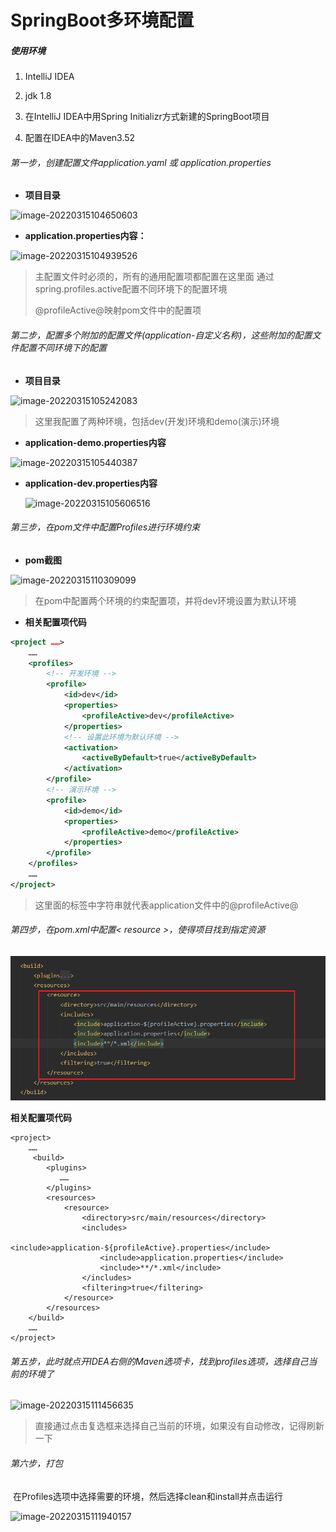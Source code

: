# SpringBoot多环境配置

#####  使用环境

 1. IntelliJ IDEA

 2. jdk 1.8

 3. 在IntelliJ IDEA中用Spring  Initializr方式新建的SpringBoot项目

 4. 配置在IDEA中的Maven3.52



###### 第一步，创建配置文件application.yaml 或 application.properties

- **项目目录**

![image-20220315104650603](https://cdn.jsdelivr.net/gh/kui-ming/tuchuang/images202209261136377.png)



- **application.properties内容：**

![image-20220315104939526](https://cdn.jsdelivr.net/gh/kui-ming/tuchuang/images202209261136378.png)



> 主配置文件时必须的，所有的通用配置项都配置在这里面
> 通过spring.profiles.active配置不同环境下的配置环境
>
> @profileActive@映射pom文件中的配置项




###### 第二步，配置多个附加的配置文件(application-自定义名称)，这些附加的配置文件配置不同环境下的配置

- **项目目录**

![image-20220315105242083](https://cdn.jsdelivr.net/gh/kui-ming/tuchuang/images202209261136380.png)

> 这里我配置了两种环境，包括dev(开发)环境和demo(演示)环境



- **application-demo.properties内容**

![image-20220315105440387](https://cdn.jsdelivr.net/gh/kui-ming/tuchuang/images202209261136381.png)



- **application-dev.properties内容**

  ![image-20220315105606516](https://cdn.jsdelivr.net/gh/kui-ming/tuchuang/images202209261136382.png)



###### 第三步，在pom文件中配置Profiles进行环境约束



- **pom截图**

![image-20220315110309099](https://cdn.jsdelivr.net/gh/kui-ming/tuchuang/images202209261136383.png)

> 在pom中配置两个环境的约束配置项，并将dev环境设置为默认环境



- **相关配置项代码**

```xml
<project ……>
	……
	<profiles>
        <!-- 开发环境 -->
        <profile>
            <id>dev</id>
            <properties>
                <profileActive>dev</profileActive>
            </properties>
            <!-- 设置此环境为默认环境 -->
            <activation>
                <activeByDefault>true</activeByDefault>
            </activation>
        </profile>
        <!-- 演示环境 -->
        <profile>
            <id>demo</id>
            <properties>
                <profileActive>demo</profileActive>
            </properties>
        </profile>
    </profiles>
	……
</project>
```

> 这里面的<profileActive>标签中字符串就代表application文件中的@profileActive@

###### 第四步，在pom.xml中配置< resource >，使得项目找到指定资源

![image-20220523170853431](https://github.com/kui-ming/sjw-learningNotes/blob/main/SpringBoot%E5%A4%9A%E7%8E%AF%E5%A2%83%E9%85%8D%E7%BD%AE.assets/image-20220523170853431.png?raw=true)

**相关配置项代码**

```xaml
<project>
    ……
	 <build>
        <plugins>
           ……
        </plugins>
        <resources>
            <resource>
                <directory>src/main/resources</directory>
                <includes>
                    <include>application-${profileActive}.properties</include>
                    <include>application.properties</include>
                    <include>**/*.xml</include>
                </includes>
                <filtering>true</filtering>
            </resource>
        </resources>
    </build>
    ……
</project>
```





###### 第五步，此时就点开IDEA右侧的Maven选项卡，找到profiles选项，选择自己当前的环境了

![image-20220315111456635](https://cdn.jsdelivr.net/gh/kui-ming/tuchuang/images202209261136384.png)

> 直接通过点击复选框来选择自己当前的环境，如果没有自动修改，记得刷新一下



###### 第六步，打包

​	在Profiles选项中选择需要的环境，然后选择clean和install并点击运行

![image-20220315111940157](https://cdn.jsdelivr.net/gh/kui-ming/tuchuang/images202209261136385.png)
